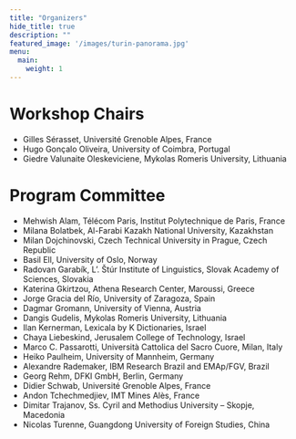 ```yaml
---
title: "Organizers"
hide_title: true
description: ""
featured_image: '/images/turin-panorama.jpg'
menu:
  main:
    weight: 1
---
```


# Workshop Chairs

- Gilles Sérasset, Université Grenoble Alpes, France
- Hugo Gonçalo Oliveira, University of Coimbra, Portugal
- Giedre Valunaite Oleskeviciene, Mykolas Romeris University, Lithuania

# Program Committee

- Mehwish Alam, Télécom Paris, Institut Polytechnique de Paris, France
- Milana Bolatbek, Al-Farabi Kazakh National University, Kazakhstan
- Milan Dojchinovski, Czech Technical University in Prague, Czech Republic
- Basil Ell, University of Oslo, Norway
- Radovan Garabík, L’. Štúr Institute of Linguistics, Slovak Academy of Sciences, Slovakia
- Katerina Gkirtzou, Athena Research Center, Maroussi, Greece
- Jorge Gracia del Río, University of Zaragoza, Spain
- Dagmar Gromann, University of Vienna, Austria
- Dangis Gudelis, Mykolas Romeris University, Lithuania
- Ilan Kernerman, Lexicala by K Dictionaries, Israel
- Chaya Liebeskind, Jerusalem College of Technology, Israel
- Marco C. Passarotti, Università Cattolica del Sacro Cuore, Milan, Italy
- Heiko Paulheim, University of Mannheim, Germany
- Alexandre Rademaker, IBM Research Brazil and EMAp/FGV, Brazil
- Georg Rehm, DFKI GmbH, Berlin, Germany
- Didier Schwab, Université Grenoble Alpes, France
- Andon Tchechmedjiev, IMT Mines Alès, France
- Dimitar Trajanov, Ss. Cyril and Methodius University – Skopje, Macedonia
- Nicolas Turenne, Guangdong University of Foreign Studies, China
